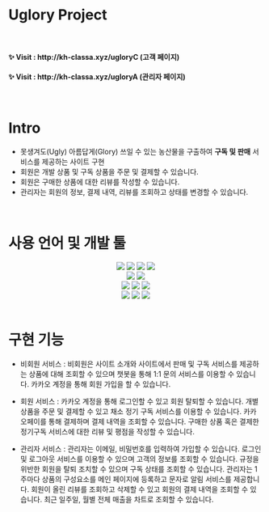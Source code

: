 # Uglory Project

<br>
<h4> ✨ Visit : http://kh-classa.xyz/ugloryC (고객 페이지) </h4>
<h4> ✨ Visit : http://kh-classa.xyz/ugloryA (관리자 페이지) </h4>

<br>

# Intro
- 못생겨도(Ugly) 아름답게(Glory) 쓰일 수 있는 농산물을 구출하여 <strong>구독 및 판매</strong> 서비스를 제공하는 사이트 구현
- 회원은 개발 상품 및 구독 상품을 주문 및 결제할 수 있습니다. 
- 회원은 구매한 상품에 대한 리뷰를 작성할 수 있습니다. 
- 관리자는 회원의 정보, 결제 내역, 리뷰를 조회하고 상태를 변경할 수 있습니다. 

<br>

# 사용 언어 및 개발 툴
<div align="center">
  <img src="https://img.shields.io/badge/JAVA-007396?style=for-the-badge&logo=java&logoColor=white">
  <img src="https://img.shields.io/badge/html-E34F26?style=for-the-badge&logo=html5&logoColor=white"> 
  <img src="https://img.shields.io/badge/css-1572B6?style=for-the-badge&logo=css3&logoColor=white"> 
  <img src="https://img.shields.io/badge/javascript-yellow?style=for-the-badge&logo=javascript&logoColor=white"><br>
  
  <img src="https://img.shields.io/badge/jsp-green?style=for-the-badge&logo=jsp&logoColor=white"> 
  <img src="https://img.shields.io/badge/servlet-skyblue?style=for-the-badge&logo=servlet&logoColor=white"><br>
  
  <img src="https://img.shields.io/badge/oracle-F80000?style=for-the-badge&logo=oracle&logoColor=white">
  <img src="https://img.shields.io/badge/spring-6DB33F?style=for-the-badge&logo=spring&logoColor=white"> 
  <img src="https://img.shields.io/badge/apache tomcat-F8DC75?style=for-the-badge&logo=apachetomcat&logoColor=black"><br>
  
  <img src="https://img.shields.io/badge/eclipse-blue?style=for-the-badge&logo=eclipse&logoColor=white"> 
  <img src="https://img.shields.io/badge/github-181717?style=for-the-badge&logo=github&logoColor=white"> 
  <img src="https://img.shields.io/badge/notion-000000?style=for-the-badge&logo=notion&logoColor=white"> 
</div>

<br>

# 구현 기능
- 비회원 서비스 : 비회원은 사이트 소개와 사이트에서 판매 및 구독 서비스를 제공하는 상품에 대해 조회할 수 있으며 챗봇을 통해 1:1 문의 서비스를 이용할 수 있습니다. 카카오 계정을 통해 회원 가입을 할 수 있습니다.

- 회원 서비스 : 카카오 계정을 통해 로그인할 수 있고 회원 탈퇴할 수 있습니다. 개별 상품을 주문 및 결제할 수 있고 채소 정기 구독 서비스를 이용할 수 있습니다. 카카오페이를 통해 결제하며 결제 내역을 조회할 수 있습니다. 구매한 상품 혹은 결제한 정기구독 서비스에 대한 리뷰 및 평점을 작성할 수 있습니다.

- 관리자 서비스 : 관리자는 이메일, 비밀번호를 입력하여 가입할 수 있습니다. 로그인 및 로그아웃 서비스를 이용할 수 있으며 고객의 정보를 조회할 수 있습니다. 규정을 위반한 회원을 탈퇴 조치할 수 있으며 구독 상태를 조회할 수 있습니다. 관리자는 1주마다 상품의 구성요소를 메인 페이지에 등록하고 문자로 알림 서비스를 제공합니다. 회원이 올린 리뷰를 조회하고 삭제할 수 있고 회원의 결제 내역을 조회할 수 있습니다. 최근 일주일, 월별 전체 매출을 차트로 조회할 수 있습니다.
